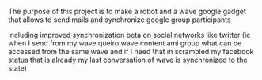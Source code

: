 The purpose of this project is to make a robot and a wave google gadget that allows to send mails and synchronize google group participants


including improved synchronization beta on social networks like twitter (ie when I send from my wave queiro wave content ami group what can be accessed from the same wave and if I need that in scrambled my facebook status that is already my last conversation of wave is synchronized to the state)